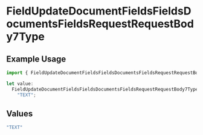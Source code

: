 # FieldUpdateDocumentFieldsFieldsDocumentsFieldsRequestRequestBody7Type

## Example Usage

```typescript
import { FieldUpdateDocumentFieldsFieldsDocumentsFieldsRequestRequestBody7Type } from "@documenso/sdk-typescript/models/operations";

let value:
  FieldUpdateDocumentFieldsFieldsDocumentsFieldsRequestRequestBody7Type =
    "TEXT";
```

## Values

```typescript
"TEXT"
```